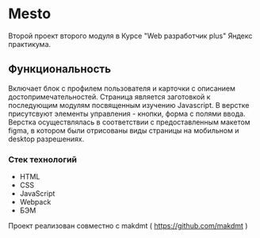 # Mesto

Второй проект второго модуля в Курсе "Web разработчик plus" Яндекс практикума.

## Функциональность

Включает блок с профилем пользователя и карточки с описанием достопримечательностей. Страница является заготовкой к последующим модулям посвященным изучению Javascript. В верстке присутсвуют элементы управления - кнопки, форма с полями ввода. Верстка осуществлялась в соответствии с предоставленным макетом figma, в котором были отрисованы виды страницы на мобильном и desktop разрешениях.

### Стек технологий

- HTML
- CSS
- JavaScript
- Webpack
- БЭМ

Проект реализован совместно с makdmt ( https://github.com/makdmt )
